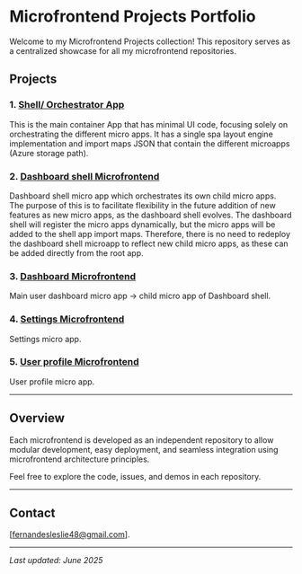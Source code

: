 # Microfrontend Projects Portfolio

Welcome to my Microfrontend Projects collection! This repository serves as a centralized showcase for all my microfrontend repositories.

## Projects

### 1. [Shell/ Orchestrator App](https://github.com/leslie628/Shell-app)  
This is the main container App that has minimal UI code, focusing solely on orchestrating the different micro apps. It has a single spa layout engine implementation and import maps JSON that contain the different microapps (Azure storage path).

### 2. [Dashboard shell Microfrontend](https://github.com/leslie628/dashboard-shell)  
Dashboard shell micro app which orchestrates its own child micro apps. The purpose of this is to facilitate flexibility in the future addition of new features as new micro apps, as the dashboard shell evolves. The dashboard shell will register the micro apps dynamically, but the micro apps will be added to the shell app import maps. Therefore, there is no need to redeploy the dashboard shell microapp to reflect new child micro apps, as these can be added directly from the root app.

### 3. [Dashboard Microfrontend](https://github.com/leslie628/dashboard-app)  
Main user dashboard micro app -> child micro app of Dashboard shell.

### 4. [Settings Microfrontend](https://github.com/leslie628/settings-app)  
Settings micro app.

### 5. [User profile Microfrontend](https://github.com/leslie628/user-profile)  
User profile micro app.

---

## Overview

Each microfrontend is developed as an independent repository to allow modular development, easy deployment, and seamless integration using microfrontend architecture principles.

Feel free to explore the code, issues, and demos in each repository.

---

## Contact

[fernandesleslie48@gmail.com].

---

*Last updated: June 2025*
